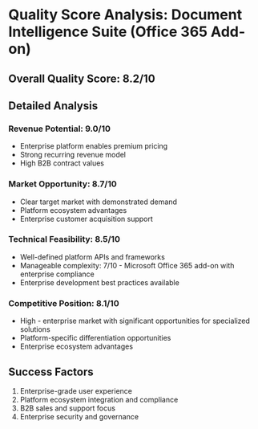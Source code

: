 # Quality Score Analysis: Document Intelligence Suite (Office 365 Add-on)

## Overall Quality Score: 8.2/10

## Detailed Analysis

### Revenue Potential: 9.0/10
- Enterprise platform enables premium pricing
- Strong recurring revenue model
- High B2B contract values

### Market Opportunity: 8.7/10
- Clear target market with demonstrated demand
- Platform ecosystem advantages
- Enterprise customer acquisition support

### Technical Feasibility: 8.5/10
- Well-defined platform APIs and frameworks
- Manageable complexity: 7/10 - Microsoft Office 365 add-on with enterprise compliance
- Enterprise development best practices available

### Competitive Position: 8.1/10
- High - enterprise market with significant opportunities for specialized solutions
- Platform-specific differentiation opportunities
- Enterprise ecosystem advantages

## Success Factors
1. Enterprise-grade user experience
2. Platform ecosystem integration and compliance
3. B2B sales and support focus
4. Enterprise security and governance
